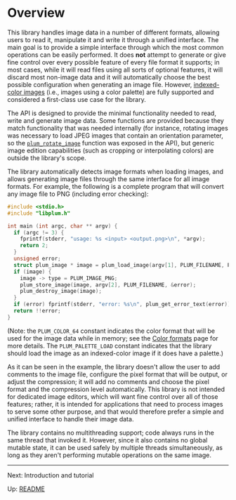 # Overview

This library handles image data in a number of different formats, allowing users to read it, manipulate it and write
it through a unified interface.
The main goal is to provide a simple interface through which the most common operations can be easily performed.
It does **not** attempt to generate or give fine control over every possible feature of every file format it supports;
in most cases, while it will read files using all sorts of optional features, it will discard most non-image data and
it will automatically choose the best possible configuration when generating an image file.
However, [indexed-color images][indexed] (i.e., images using a color palette) are fully supported and considered a
first-class use case for the library.

The API is designed to provide the minimal functionality needed to read, write and generate image data.
Some functions are provided because they match functionality that was needed internally (for instance, rotating images
was necessary to load JPEG images that contain an orientation parameter, so the [`plum_rotate_image`][rotate] function
was exposed in the API), but generic image edition capabilities (such as cropping or interpolating colors) are outside
the library's scope.

The library automatically detects image formats when loading images, and allows generating image files through the
same interface for all image formats.
For example, the following is a complete program that will convert any image file to PNG (including error checking):

``` c
#include <stdio.h>
#include "libplum.h"

int main (int argc, char ** argv) {
  if (argc != 3) {
    fprintf(stderr, "usage: %s <input> <output.png>\n", *argv);
    return 2;
  }
  unsigned error;
  struct plum_image * image = plum_load_image(argv[1], PLUM_FILENAME, PLUM_COLOR_64 | PLUM_PALETTE_LOAD, &error);
  if (image) {
    image -> type = PLUM_IMAGE_PNG;
    plum_store_image(image, argv[2], PLUM_FILENAME, &error);
    plum_destroy_image(image);
  }
  if (error) fprintf(stderr, "error: %s\n", plum_get_error_text(error));
  return !!error;
}
```

(Note: the `PLUM_COLOR_64` constant indicates the color format that will be used for the image data while in memory;
see the [Color formats][formats] page for more details.
The `PLUM_PALETTE_LOAD` constant indicates that the library should load the image as an indexed-color image if it does
have a palette.)

As it can be seen in the example, the library doesn't allow the user to add comments to the image file, configure the
pixel format that will be output, or adjust the compression; it will add no comments and choose the pixel format and
the compression level automatically. This library is not intended for dedicated image editors, which will want fine
control over all of those features; rather, it is intended for applications that need to process images to serve some
other purpose, and that would therefore prefer a simple and unified interface to handle their image data.

The library contains no multithreading support; code always runs in the same thread that invoked it.
However, since it also contains no global mutable state, it can be used safely by multiple threads simultaneously, as
long as they aren't performing mutable operations on the same image.

* * *

Next: Introduction and tutorial

Up: [README](README.md)

[formats]: colors.md
[indexed]: colors.md#indexed-color-mode
[rotate]: functions.md#plum_rotate_image
